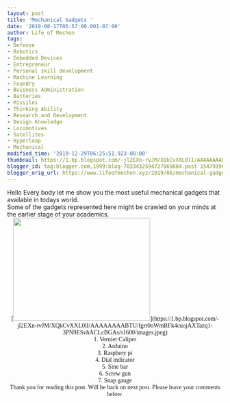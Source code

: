 ```yaml
---
layout: post
title: 'Mechanical Gadgets '
date: '2019-08-17T05:57:00.001-07:00'
author: Life of Mechon
tags:
- Defense
- Robotics
- Embedded Devices
- Entrepreneur
- Personal skill development
- Machine Learning
- Foundry
- Buisness Administration
- Batteries
- Missiles
- Thinking Ability
- Research and Development
- Design Knowledge
- Locomotives
- Satellites
- Hyperloop
- Mechanical
modified_time: '2019-12-29T06:25:51.923-08:00'
thumbnail: https://1.bp.blogspot.com/-jl2EXn-rvJM/XQkCvXXL0lI/AAAAAAAABTU/fgrr0oWmRFk4cuojAXTazq1-3PN9ESvhACLcBGAs/s72-c/images.jpeg
blogger_id: tag:blogger.com,1999:blog-7033432594727069884.post-1547939688022334578
blogger_orig_url: https://www.lifeofmechon.xyz/2019/08/mechanical-gadgets.html
---
```


<div dir="ltr" style="text-align: left;" trbidi="on"><div dir="ltr" 
trbidi="on"><span style="font-family: &quot;times&quot; , &quot;times new 
roman&quot; , serif;">Hello Every body let me show you the most useful 
mechanical gadgets that available in todays world. <div dir="ltr" 
trbidi="on"><span style="font-family: &quot;times&quot; , &quot;times new 
roman&quot; , serif;">Some of the gadgets represented here might be crawled on 
your minds at the earlier stage of your academics. <div dir="ltr" 
trbidi="on"><span style="font-family: &quot;times&quot; , &quot;times new 
roman&quot; , serif;"> 
<div class="separator" style="clear: both; text-align: center;">[<span 
style="font-family: &quot;times&quot; , &quot;times new roman&quot; , 
serif;"><img border="0" data-original-height="480" data-original-width="640" 
height="240" 
src="https://1.bp.blogspot.com/-jl2EXn-rvJM/XQkCvXXL0lI/AAAAAAAABTU/fgrr0oWmRFk4cuojAXTazq1-3PN9ESvhACLcBGAs/s320/images.jpeg" 
width="320" 
/>](https://1.bp.blogspot.com/-jl2EXn-rvJM/XQkCvXXL0lI/AAAAAAAABTU/fgrr0oWmRFk4cuojAXTazq1-3PN9ESvhACLcBGAs/s1600/images.jpeg)<div 
dir="ltr" trbidi="on"><span style="font-family: &quot;times&quot; , 
&quot;times new roman&quot; , serif;"> 
<div dir="ltr" trbidi="on"><span style="font-family: &quot;times&quot; , 
&quot;times new roman&quot; , serif;"> 
<div dir="ltr" trbidi="on"><span style="font-family: &quot;times&quot; , 
&quot;times new roman&quot; , serif;">  1. Vernier Caliper<div dir="ltr" 
trbidi="on"><span style="font-family: &quot;times&quot; , &quot;times new 
roman&quot; , serif;">  2. Arduino<div dir="ltr" trbidi="on"><span 
style="font-family: &quot;times&quot; , &quot;times new roman&quot; , serif;"> 
 3. Raspbery pi <div dir="ltr" trbidi="on"><span style="font-family: 
&quot;times&quot; , &quot;times new roman&quot; , serif;">  4. Dial 
indicator<div dir="ltr" trbidi="on"><span style="font-family: 
&quot;times&quot; , &quot;times new roman&quot; , serif;">  5. Sine bar<div 
dir="ltr" trbidi="on"><span style="font-family: &quot;times&quot; , 
&quot;times new roman&quot; , serif;">  6. Screw gun<div dir="ltr" 
trbidi="on"><span style="font-family: &quot;times&quot; , &quot;times new 
roman&quot; , serif;">  7. Snap gauge<div dir="ltr" trbidi="on"><span 
style="font-family: &quot;times&quot; , &quot;times new roman&quot; , serif;"> 
<div dir="ltr" trbidi="on"><span style="font-family: &quot;times&quot; , 
&quot;times new roman&quot; , serif;"> Thank you for reading this post. Will 
be back   on next post. Please leave your comments     below. 